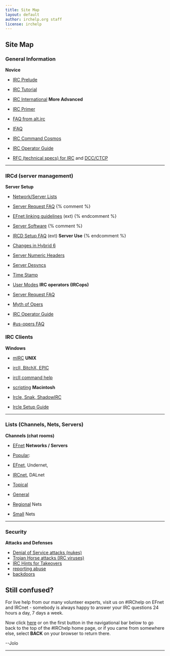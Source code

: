 ```yaml
---
title: Site Map
layout: default
author: irchelp.org staff
license: irchelp
---
```


## Site Map

### General Information

  **Novice**

  * [IRC Prelude](/irchelp/new2irc.html)
  * [IRC Tutorial](/irchelp/irctutorial.html)
  * [IRC International](/misc/foreign.html)     **More Advanced**

  * [IRC Primer](/irchelp/ircprimer.html)
  * [FAQ from alt.irc](/faq/)
  * [IFAQ](/faq/ifaq.html)
  * [IRC Command Cosmos](/misc/ccosmos.html)
  * [IRC Operator Guide](/ircd/ircopguide.html)
  * [RFC (technical specs) for IRC](/irchelp/rfc/) and [DCC/CTCP](/irchelp/rfc/ctcpspec.html)

* * *

### IRCd (server management)

  **Server Setup**

  * [Network/Server Lists](/irchelp/networks/)
  * [Server Request FAQ](/ircd/server-request.html)
{% comment %}
  * [EFnet linking guidelines](ftp://ftp.blackened.com/pub/irc/new-server-guidelines) (ext)
{% endcomment %}
  * [Server Software](/ircd/)
{% comment %}
  * [IRCD Setup FAQ](http://www.alleged.com/faq/) (ext)      **Server Use**
{% endcomment %}

  * [Changes in Hybrid 6](/ircd/hybrid/hybrid6.html)
  * [Server Numeric Headers](/ircd/numerics.html)
  * [Server Desyncs](/ircd/desync.html)
  * [Time Stamp](/ircd/ircserv.html)
  * [User Modes](/misc/umodes.html)     **IRC operators (IRCops)**

  * [Server Request FAQ](/ircd/server-request.html)
  * [Myth of Opers](/ircd/opermyth.html)
  * [IRC Operator Guide](/ircd/ircopguide.html)
  * [#us-opers FAQ](/ircd/usfaq.html)

### IRC Clients

  **Windows**

  * [mIRC](/irchelp/mirc/)     **UNIX**

  * [ircII, BitchX, EPIC](/irchelp/ircii/)
  * [ircII command help](/clients/unix/ircii/commands/)
  * [scripting](/script/)     **Macintosh**

  * [Ircle, Snak, ShadowIRC](/irchelp/mac/)
  * [Ircle Setup Guide](/clients/mac/ircle_setup.html)

* * *

### Lists (Channels, Nets, Servers)

  **Channels (chat rooms)**

  * [EFnet](/irchelp/chanlist/)     **Networks / Servers**

  * [Popular](/networks/popular.html):
  * [EFnet](/networks/efnet/servers.html), Undernet,
  * [IRCnet](/networks/ircnet/serverlist.html), DALnet

  * [Topical](/networks/topical.html) 
  * [General](/networks/general.html) 
  * [Regional](/networks/regional.html) Nets
  * [Small](/networks/small.html) Nets

* * *

### Security

  **Attacks and Defenses**

  * [Denial of Service attacks (nukes)](/irchelp/nuke/)
  * [Trojan Horse attacks (IRC viruses)](/security/trojan.html)
  * [IRC Hints for Takeovers](/misc/hints.html)
  * [reporting abuse](/security/irclog.html)
  * [backdoors](/security/irc-backdoor.txt)

## Still confused?

For live help from our many volunteer experts, visit us on #IRChelp on EFnet
and IRCnet - somebody is always happy to answer your IRC questions 24 hours a
day, 7 days a week.

Now click [here](/irchelp/) or on the first button in the navigational bar
below to go back to the top of the #IRChelp home page, or if you came from
somewhere else, select **BACK** on your browser to return there.

--Jolo

* * *
